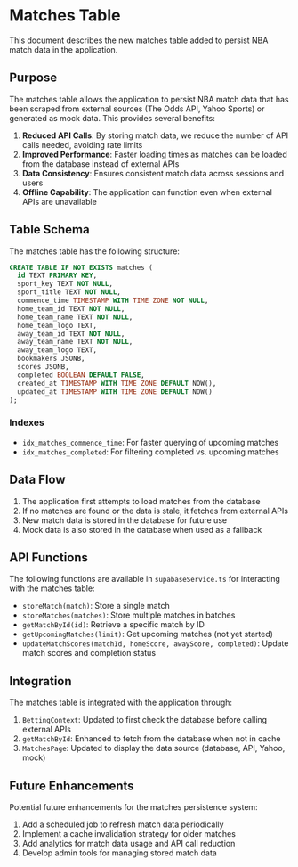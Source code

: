 # Matches Table

This document describes the new matches table added to persist NBA match data in the application.

## Purpose

The matches table allows the application to persist NBA match data that has been scraped from external sources (The Odds API, Yahoo Sports) or generated as mock data. This provides several benefits:

1. **Reduced API Calls**: By storing match data, we reduce the number of API calls needed, avoiding rate limits
2. **Improved Performance**: Faster loading times as matches can be loaded from the database instead of external APIs
3. **Data Consistency**: Ensures consistent match data across sessions and users
4. **Offline Capability**: The application can function even when external APIs are unavailable

## Table Schema

The matches table has the following structure:

```sql
CREATE TABLE IF NOT EXISTS matches (
  id TEXT PRIMARY KEY,
  sport_key TEXT NOT NULL,
  sport_title TEXT NOT NULL,
  commence_time TIMESTAMP WITH TIME ZONE NOT NULL,
  home_team_id TEXT NOT NULL,
  home_team_name TEXT NOT NULL,
  home_team_logo TEXT,
  away_team_id TEXT NOT NULL,
  away_team_name TEXT NOT NULL,
  away_team_logo TEXT,
  bookmakers JSONB,
  scores JSONB,
  completed BOOLEAN DEFAULT FALSE,
  created_at TIMESTAMP WITH TIME ZONE DEFAULT NOW(),
  updated_at TIMESTAMP WITH TIME ZONE DEFAULT NOW()
);
```

### Indexes

- `idx_matches_commence_time`: For faster querying of upcoming matches
- `idx_matches_completed`: For filtering completed vs. upcoming matches

## Data Flow

1. The application first attempts to load matches from the database
2. If no matches are found or the data is stale, it fetches from external APIs
3. New match data is stored in the database for future use
4. Mock data is also stored in the database when used as a fallback

## API Functions

The following functions are available in `supabaseService.ts` for interacting with the matches table:

- `storeMatch(match)`: Store a single match
- `storeMatches(matches)`: Store multiple matches in batches
- `getMatchById(id)`: Retrieve a specific match by ID
- `getUpcomingMatches(limit)`: Get upcoming matches (not yet started)
- `updateMatchScores(matchId, homeScore, awayScore, completed)`: Update match scores and completion status

## Integration

The matches table is integrated with the application through:

1. `BettingContext`: Updated to first check the database before calling external APIs
2. `getMatchById`: Enhanced to fetch from the database when not in cache
3. `MatchesPage`: Updated to display the data source (database, API, Yahoo, mock)

## Future Enhancements

Potential future enhancements for the matches persistence system:

1. Add a scheduled job to refresh match data periodically
2. Implement a cache invalidation strategy for older matches
3. Add analytics for match data usage and API call reduction
4. Develop admin tools for managing stored match data 
